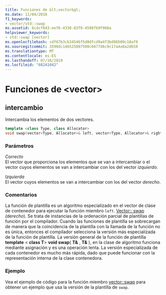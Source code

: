 ```yaml
---
title: Funciones de &lt;vector&gt;
ms.date: 11/04/2016
f1_keywords:
- vector/std::swap
ms.assetid: 6cdcf043-eef6-4330-83f0-4596fb9f968a
helpviewer_keywords:
- std::swap [vector]
ms.openlocfilehash: cdf67b3cb34546f5d0dfcd9a4f3bd96500c18af9
ms.sourcegitcommit: 3590dc146525807500c0477d6c9c17a4a8a2d658
ms.translationtype: MT
ms.contentlocale: es-ES
ms.lasthandoff: 07/16/2019
ms.locfileid: "68241042"
---
```

# <a name="ltvectorgt-functions"></a>Funciones de &lt;vector&gt;

## <a name="swap"></a> intercambio

Intercambia los elementos de dos vectores.

```cpp
template <class Type, class Allocator>
void swap(vector<Type, Allocator>& left, vector<Type, Allocator>& right);
```

### <a name="parameters"></a>Parámetros

*Correcto*\
El vector que proporciona los elementos que se van a intercambiar o el vector cuyos elementos se van a intercambiar con los del vector *izquierdo*.

*Izquierda*\
El vector cuyos elementos se van a intercambiar con los del vector *derecho*.

### <a name="remarks"></a>Comentarios

La función de plantilla es un algoritmo especializado en el vector de clase de contenedor para ejecutar la función miembro `left`. [Vector:: swap](../standard-library/vector-class.md) *(derecho*). Se trata de instancias de la ordenación parcial de plantillas de función por el compilador. Cuando las funciones de plantilla se sobrecargan de manera que la coincidencia de la plantilla con la llamada de la función no es única, entonces el compilador selecciona la versión más especializada de la función de plantilla. La versión general de la función de plantilla **template** \< **class T**> **void swap**( **T&** , **T&** ), en la clase de algoritmo funciona mediante asignación y es una operación lenta. La versión especializada de cada contenedor es mucho más rápida, dado que puede funcionar con la representación interna de la clase contenedora.

### <a name="example"></a>Ejemplo

Vea el ejemplo de código para la función miembro [vector::swap](../standard-library/vector-class.md) para obtener un ejemplo que usa la versión de la plantilla de `swap`.
